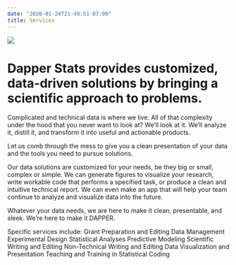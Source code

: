```yaml
---
date: "2020-01-24T21:48:51-07:00"
title: Services
---
```


![](/images/edit1-300x300.jpg)
# Dapper Stats provides customized, data-driven solutions by bringing a scientific approach to problems.

Complicated and technical data is where we live. All of that complexity under the hood that you never want to look at? We’ll look at it. We’ll analyze it, distill it, and transform it into useful and actionable products.

Let us comb through the mess to give you a clean presentation of your data and the tools you need to pursue solutions.

Our data solutions are customized for your needs, be they big or small, complex or simple. We can generate figures to visualize your research, write workable code that performs a specified task, or produce a clean and intuitive technical report. We can even make an app that will help your team continue to analyze and visualize data into the future.

Whatever your data needs, we are here to make it clean, presentable, and sleek. We’re here to make it DAPPER.

Specific services include:
Grant Preparation and Editing
Data Management
Experimental Design
Statistical Analyses
Predictive Modeling
Scientific Writing and Editing
Non-Technical Writing and Editing
Data Visualization and Presentation
Teaching and Training in Statistical Coding